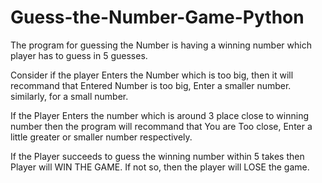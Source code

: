 # Guess-the-Number-Game-Python



The program for guessing the Number is having a winning number which player has to guess in 5 guesses.

Consider if the player Enters the Number which is too big, then it will recommand that Entered Number is too big, Enter a smaller number.
similarly, for a small number.

If the Player Enters the number which is around 3 place close to winning number then the program will recommand that
You are Too close, Enter a little greater or smaller number respectively.

If the Player succeeds to guess the winning number within 5 takes then Player will WIN THE GAME. If not so, then the player will LOSE the game.
